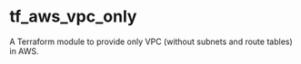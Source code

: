 # tf_aws_vpc_only
A Terraform module to provide only VPC (without subnets and route tables) in AWS.
